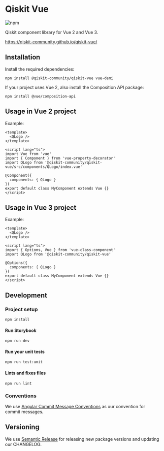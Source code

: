 # Qiskit Vue

![npm](https://img.shields.io/npm/v/@qiskit-community/qiskit-vue)

Qiskit component library for Vue 2 and Vue 3.

https://qiskit-community.github.io/qiskit-vue/

## Installation

Install the required dependencies:

```
npm install @qiskit-community/qiskit-vue vue-demi
```

If your project uses Vue 2, also install the Composition API package:

```
npm install @vue/composition-api
```

## Usage in Vue 2 project

Example:

```
<template>
  <QLogo />
</template>

<script lang="ts">
import Vue from 'vue'
import { Component } from 'vue-property-decorator'
import QLogo from '@qiskit-community/qiskit-vue/src/components/QLogo/index.vue'

@Component({
  components: { QLogo }
})
export default class MyComponent extends Vue {}
</script>
```

## Usage in Vue 3 project

Example:

```
<template>
  <QLogo />
</template>

<script lang="ts">
import { Options, Vue } from 'vue-class-component'
import QLogo from '@qiskit-community/qiskit-vue'

@Options({
  components: { QLogo }
})
export default class MyComponent extends Vue {}
</script>
```

## Development

### Project setup

```
npm install
```

#### Run Storybook

```
npm run dev
```

#### Run your unit tests

```
npm run test:unit
```

#### Lints and fixes files

```
npm run lint
```

### Conventions

We use [Angular Commit Message Conventions](https://github.com/angular/angular/blob/master/CONTRIBUTING.md#-commit-message-format) as our convention for commit messages.

## Versioning

We use [Semantic Release](https://github.com/semantic-release/semantic-release) for releasing new package versions and updating our CHANGELOG.

